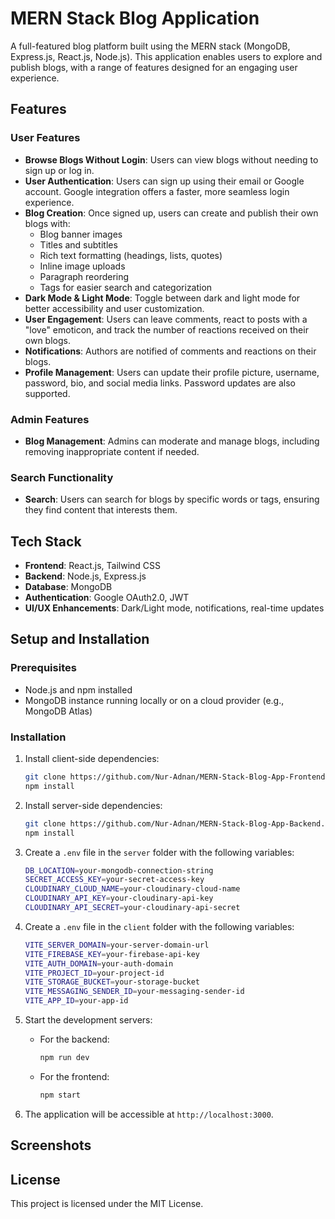 # MERN Stack Blog Application

A full-featured blog platform built using the MERN stack (MongoDB, Express.js, React.js, Node.js). This application enables users to explore and publish blogs, with a range of features designed for an engaging user experience.

## Features

### User Features
- **Browse Blogs Without Login**: Users can view blogs without needing to sign up or log in.
- **User Authentication**: Users can sign up using their email or Google account. Google integration offers a faster, more seamless login experience.
- **Blog Creation**: Once signed up, users can create and publish their own blogs with:
  - Blog banner images
  - Titles and subtitles
  - Rich text formatting (headings, lists, quotes)
  - Inline image uploads
  - Paragraph reordering
  - Tags for easier search and categorization
- **Dark Mode & Light Mode**: Toggle between dark and light mode for better accessibility and user customization.
- **User Engagement**: Users can leave comments, react to posts with a "love" emoticon, and track the number of reactions received on their own blogs.
- **Notifications**: Authors are notified of comments and reactions on their blogs.
- **Profile Management**: Users can update their profile picture, username, password, bio, and social media links. Password updates are also supported.

### Admin Features
- **Blog Management**: Admins can moderate and manage blogs, including removing inappropriate content if needed.

### Search Functionality
- **Search**: Users can search for blogs by specific words or tags, ensuring they find content that interests them.

## Tech Stack
- **Frontend**: React.js, Tailwind CSS
- **Backend**: Node.js, Express.js
- **Database**: MongoDB
- **Authentication**: Google OAuth2.0, JWT
- **UI/UX Enhancements**: Dark/Light mode, notifications, real-time updates

## Setup and Installation

### Prerequisites
- Node.js and npm installed
- MongoDB instance running locally or on a cloud provider (e.g., MongoDB Atlas)

### Installation

1. Install client-side dependencies:
    ```bash
    git clone https://github.com/Nur-Adnan/MERN-Stack-Blog-App-Frontend.git
    npm install
    ```

3. Install server-side dependencies:
    ```bash
    git clone https://github.com/Nur-Adnan/MERN-Stack-Blog-App-Backend.git
    npm install
    ```

4. Create a `.env` file in the `server` folder with the following variables:
    ```bash
    DB_LOCATION=your-mongodb-connection-string
    SECRET_ACCESS_KEY=your-secret-access-key
    CLOUDINARY_CLOUD_NAME=your-cloudinary-cloud-name
    CLOUDINARY_API_KEY=your-cloudinary-api-key
    CLOUDINARY_API_SECRET=your-cloudinary-api-secret
    ```

5. Create a `.env` file in the `client` folder with the following variables:
    ```bash
    VITE_SERVER_DOMAIN=your-server-domain-url
    VITE_FIREBASE_KEY=your-firebase-api-key
    VITE_AUTH_DOMAIN=your-auth-domain
    VITE_PROJECT_ID=your-project-id
    VITE_STORAGE_BUCKET=your-storage-bucket
    VITE_MESSAGING_SENDER_ID=your-messaging-sender-id
    VITE_APP_ID=your-app-id
    ```

6. Start the development servers:
    - For the backend:
      ```bash
      npm run dev
      ```

    - For the frontend:
      ```bash
      npm start
      ```

7. The application will be accessible at `http://localhost:3000`.

## Screenshots


## License
This project is licensed under the MIT License.
